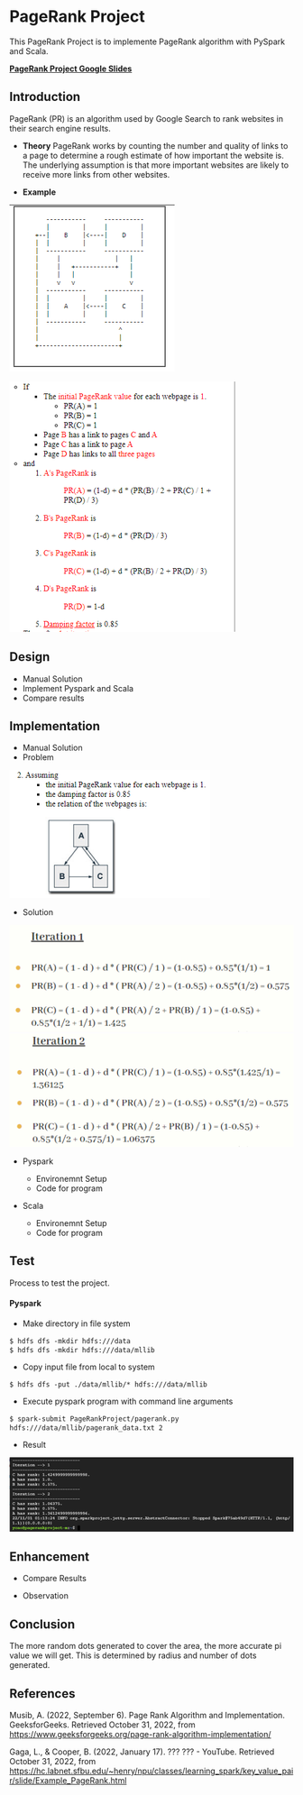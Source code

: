  # PageRank Project

This PageRank Project is to implemente PageRank algorithm with PySpark and Scala.

**[PageRank Project Google Slides](https://docs.google.com/presentation/d/1ILLveSol3wyDaY8U17LL0d7b7DekkJGwxkWpVfXO8aM/edit?usp=sharing)**

## Introduction

PageRank (PR) is an algorithm used by Google Search to rank websites in their search engine results. 
* **Theory**
PageRank works by counting the number and quality of links to a page to determine a rough estimate of how important the website is. The underlying assumption is that more important websites are likely to receive more links from other websites.

* **Example**

![My Image](./image/example.png)

![My Image](./image/PRAlgorithm.png)


## Design

* Manual Solution
* Implement Pyspark and Scala
* Compare results

## Implementation
* Manual Solution
 * Problem
 
 ![My Image](./image/problem.png)
 
 * Solution
 
 ![My Image](./image/i1.png)
 ![My Image](./image/i2.png)

* Pyspark
  * Environemnt Setup
  * Code for program
 
* Scala
  * Environemnt Setup
  * Code for program
  
## Test

Process to test the project.

#### Pyspark
* Make directory in file system

```
$ hdfs dfs -mkdir hdfs:///data
$ hdfs dfs -mkdir hdfs:///data/mllib
```
   
* Copy input file from local to system

```
$ hdfs dfs -put ./data/mllib/* hdfs:///data/mllib
```

*  Execute pyspark program with command line arguments

```
$ spark-submit PageRankProject/pagerank.py hdfs:///data/mllib/pagerank_data.txt 2
```

* Result

![My Image](./image/resultPy.png)

## Enhancement

* Compare Results

* Observation



## Conclusion
The more random dots generated to cover the area, the more accurate pi value we will get. This is determined by radius and number of dots generated.


## References

Musib, A. (2022, September 6). Page Rank Algorithm and Implementation. GeeksforGeeks. Retrieved October 31, 2022, from https://www.geeksforgeeks.org/page-rank-algorithm-implementation/ 

Gaga, L., & Cooper, B. (2022, January 17). ??? ??? - YouTube. Retrieved October 31, 2022, from https://hc.labnet.sfbu.edu/~henry/npu/classes/learning_spark/key_value_pair/slide/Example_PageRank.html 

